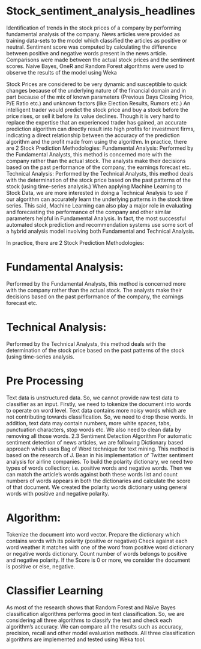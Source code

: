 # Stock_sentiment_analysis_headlines
Identification of trends in the stock prices of a company by performing fundamental analysis of the company. News articles were provided as training data-sets to the model which classified the articles as positive or neutral. Sentiment score was computed by calculating the difference between positive and negative words present in the news article. Comparisons were made between the actual stock prices and the sentiment scores. Naive Bayes, OneR and Random Forest algorithms were used to observe the results of the model using Weka

Stock Prices are considered to be very dynamic and susceptible to quick changes because of the underlying nature of the financial domain and in part because of the mix of known parameters (Previous Days Closing Price, P/E Ratio etc.) and unknown factors (like Election Results, Rumors etc.) An intelligent trader would predict the stock price and buy a stock before the price rises, or sell it before its value declines. Though it is very hard to replace the expertise that an experienced trader has gained, an accurate prediction algorithm can directly result into high profits for investment firms, indicating a direct relationship between the accuracy of the prediction algorithm and the profit made from using the algorithm. In practice, there are 2 Stock Prediction Methodologies: Fundamental Analysis: Performed by the Fundamental Analysts, this method is concerned more with the company rather than the actual stock. The analysts make their decisions based on the past performance of the company, the earnings forecast etc. Technical Analysis: Performed by the Technical Analysts, this method deals with the determination of the stock price based on the past patterns of the stock (using time-series analysis.) When applying Machine Learning to Stock Data, we are more interested in doing a Technical Analysis to see if our algorithm can accurately learn the underlying patterns in the stock time series. This said, Machine Learning can also play a major role in evaluating and forecasting the performance of the company and other similar parameters helpful in Fundamental Analysis. In fact, the most successful automated stock prediction and recommendation systems use some sort of a hybrid analysis model involving both Fundamental and Technical Analysis.

In practice, there are 2 Stock Prediction Methodologies:

# Fundamental Analysis:
Performed by the Fundamental Analysts, this method is concerned more with the company rather than the actual stock. The analysts make their decisions based on the past performance of the company, the earnings forecast etc.

# Technical Analysis:
Performed by the Technical Analysts, this method deals with the determination of the stock price based on the past patterns of the stock (using time-series analysis.

# Pre Processing
Text data is unstructured data. So, we cannot provide raw test data to classifier as an input. Firstly, we need to tokenize the document into words to operate on word level. Text data contains more noisy words which are not contributing towards classification. So, we need to drop those words. In addition, text data may contain numbers, more white spaces, tabs, punctuation characters, stop words etc. We also need to clean data by removing all those words. 2.3 Sentiment Detection Algorithm For automatic sentiment detection of news articles, we are following Dictionary based approach which uses Bag of Word technique for text mining. This method is based on the research of J. Bean in his implementation of Twitter sentiment analysis for airline companies. To build the polarity dictionary, we need two types of words collection; i.e. positive words and negative words. Then we can match the article’s words against both these words list and count numbers of words appears in both the dictionaries and calculate the score of that document. We created the polarity words dictionary using general words with positive and negative polarity.

# Algorithm:
Tokenize the document into word vector.
Prepare the dictionary which contains words with its polarity (positive or negative)
Check against each word weather it matches with one of the word from positive word dictionary or negative words dictionary.
Count number of words belongs to positive and negative polarity.
If the Score is 0 or more, we consider the document is positive or else, negative.
 

# Classifier Learning
As most of the research shows that  Random Forest and Naïve Bayes classification algorithms performs good in text classification. So, we are considering all three algorithms to classify the text and check each algorithm’s accuracy. We can compare all the results such as accuracy, precision, recall and other model evaluation methods. All three classification algorithms are implemented and tested using Weka tool.
